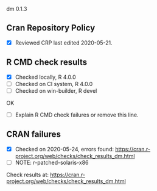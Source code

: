 dm 0.1.3

## Cran Repository Policy

- [x] Reviewed CRP last edited 2020-05-21.

## R CMD check results

- [x] Checked locally, R 4.0.0
- [ ] Checked on CI system, R 4.0.0
- [ ] Checked on win-builder, R devel

OK

- [ ] Explain R CMD check failures or remove this line.

## CRAN failures

- [x] Checked on 2020-05-24, errors found: https://cran.r-project.org/web/checks/check_results_dm.html
- [ ] NOTE: r-patched-solaris-x86

Check results at: https://cran.r-project.org/web/checks/check_results_dm.html
